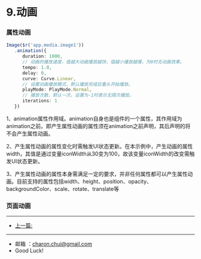 9.动画
===

### 属性动画

```TypeScript
Image($r('app.media.image1'))   
   .animation({   
      duration: 1000,    
      // 动画的播放速度，值越大动画播放越快，值越小播放越慢，为0时无动画效果。
      tempo: 1.0,    
      delay: 0,    
      curve: Curve.Linear,   
      // 设置动画播放模式，默认播放完成后重头开始播放。 
      playMode: PlayMode.Normal,  
      // 播放次数，默认一次，设置为-1时表示无限次播放。  
      iterations: 1  
   })
```

1、animation属性作用域。animation自身也是组件的一个属性，其作用域为animation之前。即产生属性动画的属性须在animation之前声明，其后声明的将不会产生属性动画。

2、产生属性动画的属性变化时需触发UI状态更新。在本示例中，产生动画的属性width，其值是通过变量iconWidth从30变为100，故该变量iconWidth的改变需触发UI状态更新。

3、产生属性动画的属性本身需满足一定的要求，并非任何属性都可以产生属性动画。目前支持的属性包括width、height、position、opacity、backgroundColor、scale、rotate、translate等


### 页面动画






----------


- [上一篇:]()



    
---

- 邮箱 ：charon.chui@gmail.com  
- Good Luck! 
